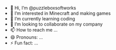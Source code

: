 - 👋 Hi, I’m @puzzleboxsoftworks
- 👀 I’m interested in Minecraft and making games
- 🌱 I’m currently learning coding 
- 💞️ I’m looking to collaborate on my company 
- 📫 How to reach me ...
- 😄 Pronouns: ...
- ⚡ Fun fact: ...

<!---
puzzleboxsoftworks/puzzleboxsoftworks is a ✨ special ✨ repository because its `README.md` (this file) appears on your GitHub profile.
You can click the Preview link to take a look at your changes.
--->
